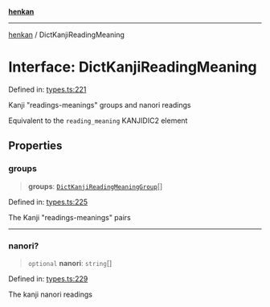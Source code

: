 [**henkan**](../README.md)

***

[henkan](../README.md) / DictKanjiReadingMeaning

# Interface: DictKanjiReadingMeaning

Defined in: [types.ts:221](https://github.com/Ronokof/Henkan/blob/207e0013c3766c7ef3adabde09be5f84497f2607/src/types.ts#L221)

Kanji "readings-meanings" groups and nanori readings

Equivalent to the `reading_meaning` KANJIDIC2 element

## Properties

### groups

> **groups**: [`DictKanjiReadingMeaningGroup`](DictKanjiReadingMeaningGroup.md)[]

Defined in: [types.ts:225](https://github.com/Ronokof/Henkan/blob/207e0013c3766c7ef3adabde09be5f84497f2607/src/types.ts#L225)

The Kanji "readings-meanings" pairs

***

### nanori?

> `optional` **nanori**: `string`[]

Defined in: [types.ts:229](https://github.com/Ronokof/Henkan/blob/207e0013c3766c7ef3adabde09be5f84497f2607/src/types.ts#L229)

The kanji nanori readings
